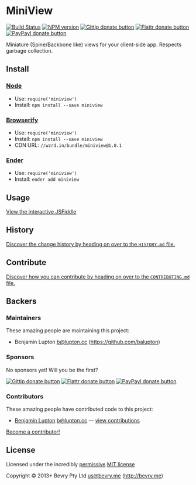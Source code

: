 <!-- TITLE/ -->

# MiniView

<!-- /TITLE -->


<!-- BADGES/ -->

[![Build Status](http://img.shields.io/travis-ci/bevry/miniview.png?branch=master)](http://travis-ci.org/bevry/miniview "Check this project's build status on TravisCI")
[![NPM version](http://badge.fury.io/js/miniview.png)](https://npmjs.org/package/miniview "View this project on NPM")
[![Gittip donate button](http://img.shields.io/gittip/bevry.png)](https://www.gittip.com/bevry/ "Donate weekly to this project using Gittip")
[![Flattr donate button](http://img.shields.io/flattr/donate.png?color=yellow)](http://flattr.com/thing/344188/balupton-on-Flattr "Donate monthly to this project using Flattr")
[![PayPayl donate button](http://img.shields.io/paypal/donate.png?color=yellow)](https://www.paypal.com/cgi-bin/webscr?cmd=_s-xclick&hosted_button_id=QB8GQPZAH84N6 "Donate once-off to this project using Paypal")

<!-- /BADGES -->


<!-- DESCRIPTION/ -->

Miniature (Spine/Backbone like) views for your client-side app. Respects garbage collection.

<!-- /DESCRIPTION -->


<!-- INSTALL/ -->

## Install

### [Node](http://nodejs.org/)
- Use: `require('miniview')`
- Install: `npm install --save miniview`

### [Browserify](http://browserify.org/)
- Use: `require('miniview')`
- Install: `npm install --save miniview`
- CDN URL: `//wzrd.in/bundle/miniview@1.0.1`

### [Ender](http://ender.jit.su/)
- Use: `require('miniview')`
- Install: `ender add miniview`

<!-- /INSTALL -->


## Usage

[View the interactive JSFiddle](http://jsfiddle.net/balupton/N4W28/)


<!-- HISTORY/ -->

## History
[Discover the change history by heading on over to the `HISTORY.md` file.](https://github.com/bevry/miniview/blob/master/HISTORY.md#files)

<!-- /HISTORY -->


<!-- CONTRIBUTE/ -->

## Contribute

[Discover how you can contribute by heading on over to the `CONTRIBUTING.md` file.](https://github.com/bevry/miniview/blob/master/CONTRIBUTING.md#files)

<!-- /CONTRIBUTE -->


<!-- BACKERS/ -->

## Backers

### Maintainers

These amazing people are maintaining this project:

- Benjamin Lupton <b@lupton.cc> (https://github.com/balupton)

### Sponsors

No sponsors yet! Will you be the first?

[![Gittip donate button](http://img.shields.io/gittip/bevry.png)](https://www.gittip.com/bevry/ "Donate weekly to this project using Gittip")
[![Flattr donate button](http://img.shields.io/flattr/donate.png?color=yellow)](http://flattr.com/thing/344188/balupton-on-Flattr "Donate monthly to this project using Flattr")
[![PayPayl donate button](http://img.shields.io/paypal/donate.png?color=yellow)](https://www.paypal.com/cgi-bin/webscr?cmd=_s-xclick&hosted_button_id=QB8GQPZAH84N6 "Donate once-off to this project using Paypal")

### Contributors

These amazing people have contributed code to this project:

- [Benjamin Lupton](https://github.com/balupton) <b@lupton.cc> — [view contributions](https://github.com/bevry/miniview/commits?author=balupton)

[Become a contributor!](https://github.com/bevry/miniview/blob/master/CONTRIBUTING.md#files)

<!-- /BACKERS -->


<!-- LICENSE/ -->

## License

Licensed under the incredibly [permissive](http://en.wikipedia.org/wiki/Permissive_free_software_licence) [MIT license](http://creativecommons.org/licenses/MIT/)

Copyright &copy; 2013+ Bevry Pty Ltd <us@bevry.me> (http://bevry.me)

<!-- /LICENSE -->


